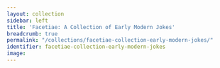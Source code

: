 ```yaml
---
layout: collection
sidebar: left
title: 'Facetiae: A Collection of Early Modern Jokes'
breadcrumb: true
permalink: "/collections/facetiae-collection-early-modern-jokes/"
identifier: facetiae-collection-early-modern-jokes
image: 
---
```


